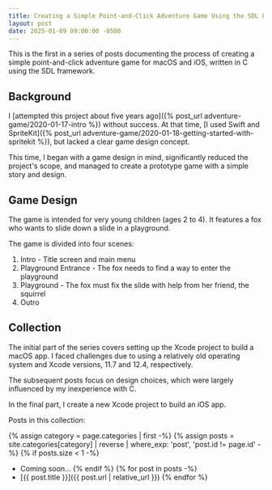 ```yaml
---
title: Creating a Simple Point-and-Click Adventure Game Using the SDL Framework - Introduction
layout: post
date: 2025-01-09 09:00:00 -0500
---
```


This is the first in a series of posts documenting the process of creating a simple point-and-click adventure game for macOS and iOS, written in C using the SDL framework.

## Background

I [attempted this project about five years ago]({% post_url adventure-game/2020-01-17-intro %}) without success. At that time, [I used Swift and SpriteKit]({% post_url adventure-game/2020-01-18-getting-started-with-spritekit %}), but lacked a clear game design concept.

This time, I began with a game design in mind, significantly reduced the project's scope, and managed to create a prototype game with a simple story and design.

## Game Design

The game is intended for very young children (ages 2 to 4). It features a fox who wants to slide down a slide in a playground.

The game is divided into four scenes:

1. Intro - Title screen and main menu
2. Playground Entrance - The fox needs to find a way to enter the playground
3. Playground - The fox must fix the slide with help from her friend, the squirrel
4. Outro

## Collection

The initial part of the series covers setting up the Xcode project to build a macOS app. I faced challenges due to using a relatively old operating system and Xcode versions, 11.7 and 12.4, respectively.

The subsequent posts focus on design choices, which were largely influenced by my inexperience with C.

In the final part, I create a new Xcode project to build an iOS app.

Posts in this collection:

{% assign category = page.categories | first -%}
{% assign posts = site.categories[category] | reverse | where_exp: 'post', 'post.id != page.id' -%}
{% if posts.size < 1 -%}
  * Coming soon...
{% endif %}
{% for post in posts -%}
  * [{{ post.title }}]({{ post.url | relative_url }})
{% endfor %}
